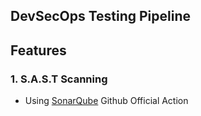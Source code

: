 ## DevSecOps Testing Pipeline

## Features

### 1. S.A.S.T Scanning
- Using [SonarQube](https://github.com/marketplace/actions/official-sonarqube-scan) Github Official Action